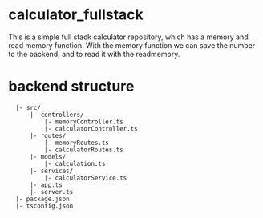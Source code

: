 # calculator_fullstack

This is a simple full stack calculator repository, which has a memory and read memory function. With the memory function we can save the number to the backend, and to read it with the readmemory.

# backend structure

```backend/
  |- src/
      |- controllers/
          |- memoryController.ts
          |- calculatorController.ts
      |- routes/
          |- memoryRoutes.ts
          |- calculatorRoutes.ts
      |- models/
          |- calculation.ts
      |- services/
          |- calculatorService.ts
      |- app.ts
      |- server.ts
  |- package.json
  |- tsconfig.json
```
